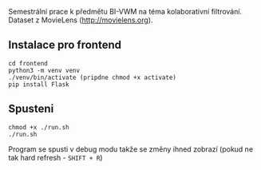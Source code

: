 Semestrální prace k předmětu BI-VWM na téma kolaborativní filtrování. Dataset z MovieLens (http://movielens.org).

Instalace pro frontend
---

    cd frontend
    python3 -m venv venv
    ./venv/bin/activate (pripdne chmod +x activate)
    pip install Flask
    
Spusteni
---

    chmod +x ./run.sh
    ./run.sh
    
Program se spusti v debug modu takže se změny ihned zobrazí (pokud ne tak hard refresh - `SHIFT + R`)